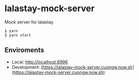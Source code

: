 # lalastay-mock-server

Mock server for lalastay

```
$ yarn
$ yarn start
```

## Enviroments

- Local: [http://localhost:6996](http://localhost:6996)
- Development: [https://lalastay-mock-server.cuongw.now.sh](https://lalastay-mock-server.cuongw.now.sh)
